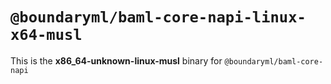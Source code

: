 # `@boundaryml/baml-core-napi-linux-x64-musl`

This is the **x86_64-unknown-linux-musl** binary for `@boundaryml/baml-core-napi`
